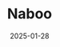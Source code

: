 ---  
layout: startup_page  
title: "Naboo"  
id: "naboo.app"  
permalink: "/naboonaboo.app01282025/"  
website: "https://www.naboo.app"  
funding_round: "Series A"  
funding_amount: "€20M"  
investors: "Notion Capital"  
about: "Naboo is an Airbnb-esque marketplace for corporate retreats and events, offering a centralized platform for booking accommodation, catering, activities, and transport. It also provides a SaaS component for managing MICE events, streamlining procurement, approvals, and payments for large corporate clients. This all-in-one solution helps companies manage and track spending on events."  
markets: "SaaS, MICE, Corporate Events, Hospitality, Human Resources, Software"  
hq: "Paris, Île-de-France, France"  
founded_year: "2021"  
linkedin: "https://www.linkedin.com/company/naboo-app/"  
twitter: ""  
instagram: ""  
facebook: "https://www.facebook.com/Naboo.app.sas"  
crunchbase: "https://www.crunchbase.com/organization/naboo"  
pitchbook: "https://pitchbook.com/profiles/company/497894-95"  

date_display: "28-Jan-2025"  
date: "2025-01-28"

# SEO Optimization  
meta_title: "Naboo - Series A Funding (€20M)"  
meta_description: "Naboo, Naboo is an Airbnb-esque marketplace for corporate retreats and events, offering a centralized platform for booking accommodation, catering, activitie..."  
meta_keywords: "Naboo, SaaS, MICE, Corporate Events, Hospitality, Human Resources, Software, Series A funding"  
canonical_url: "https://startup.projectstartups.com/naboonaboo.app01282025/"  
---